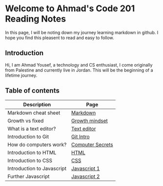 # Welcome to Ahmad's Code 201 Reading Notes

In this page, I will be noting down my journey learning markdown in github. I hope you find this pleasent to read and easy to follow.

## Introduction

Hi, I am Ahmad Yousef, a technology and CS enthusiast, I come originally from Palestine and currently live in Jordan. This will be the beginning of a lifetime journey.

## Table of contents

Description | Page
---- | -----------
Markdown cheat sheet| [Markdown](Markdown.md)
Growth vs fixed | [Growth mindset](Lab01b.md)
What is a text editor? | [Text editor](Read02.md)
Introduction to Git | [Git Intro](Gitintro.md)
How do computers work? | [Computer Secrets](Computer-secrets.md)
Introduction to HTML | [HTML](Html.md)
Introduction to CSS | [CSS](CSS.md)
Introduction to Javascript | [Javascript 1](Javascript.md)
Further Javascript | [Javascript 2](Javascript-2.md)